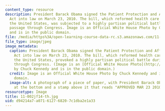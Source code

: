 ```yaml
---
content_type: resource
description: President Barack Obama signed the Patient Protection and Affordable Care
  Act into law on March 23, 2010. The bill, which reformed health care throughout
  the United States, was subjected to a highly partisan political battle during its
  passage through Congress. Image is an Official White House Photo by Chuck Kennedy
  and is in the public domain.
file: /media/https%3A/open-learning-course-data-rc.s3.amazonaws.com/11-002j-making-public-policy-fall-2014/d94214a7a071612768207c1dba2e1a33_11-002jf14-th.jpg
file_type: image/jpeg
image_metadata:
  caption: President Barack Obama signed the Patient Protection and Affordable Care
    Act into law on March 23, 2010. The bill, which reformed health care throughout
    the United States, provoked a highly partisan political battle during its passage
    through Congress. (Image is an [Official White House Photo](http://www.flickr.com/photos/whitehouse/4458527284/in/set-72157623676571910)
    by Chuck Kennedy and is in the public domain.)
  credit: Image is an Official White House Photo by Chuck Kennedy and is in the public
    domain.
  image-alt: A photograph of a piece of paper, with President Barack Obama's signature
    at the bottom and a stamp above it that reads "APPROVED MAR 23 2010."
resourcetype: Image
title: 11-002jf14-th.jpg
uid: d94214a7-a071-6127-6820-7c1dba2e1a33
---
```


